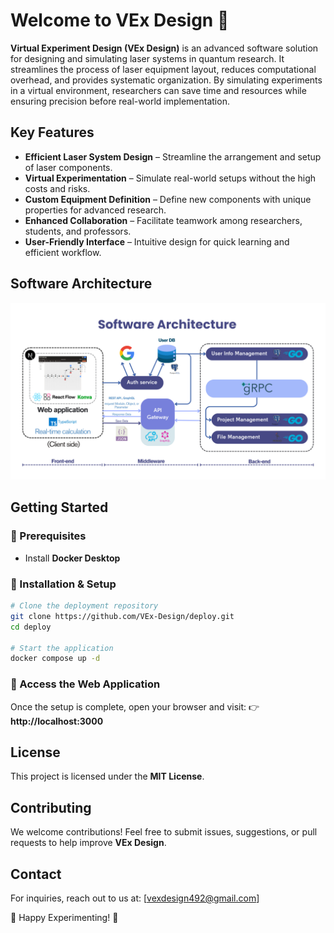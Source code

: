 # Welcome to **VEx Design** 🔭

**Virtual Experiment Design (VEx Design)** is an advanced software solution for designing and simulating laser systems in quantum research. It streamlines the process of laser equipment layout, reduces computational overhead, and provides systematic organization. By simulating experiments in a virtual environment, researchers can save time and resources while ensuring precision before real-world implementation.


## Key Features

- **Efficient Laser System Design** – Streamline the arrangement and setup of laser components.
- **Virtual Experimentation** – Simulate real-world setups without the high costs and risks.
- **Custom Equipment Definition** – Define new components with unique properties for advanced research.
- **Enhanced Collaboration** – Facilitate teamwork among researchers, students, and professors.
- **User-Friendly Interface** – Intuitive design for quick learning and efficient workflow.


## Software Architecture

![Software Architecture](https://raw.githubusercontent.com/VEx-Design/.github/main/profile/SoftwareArchitecture.png)


## Getting Started

### 🔹 Prerequisites
- Install **Docker Desktop**

### 🔹 Installation & Setup
```bash
# Clone the deployment repository
git clone https://github.com/VEx-Design/deploy.git
cd deploy

# Start the application
docker compose up -d
```

### 🔹 Access the Web Application
Once the setup is complete, open your browser and visit:
👉 **http://localhost:3000**


## License
This project is licensed under the **MIT License**.


## Contributing
We welcome contributions! Feel free to submit issues, suggestions, or pull requests to help improve **VEx Design**.


## Contact
For inquiries, reach out to us at: [vexdesign492@gmail.com]

🚀 Happy Experimenting! 🎯
